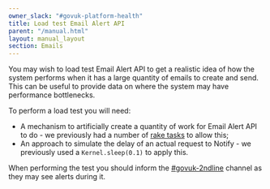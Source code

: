 ```yaml
---
owner_slack: "#govuk-platform-health"
title: Load test Email Alert API
parent: "/manual.html"
layout: manual_layout
section: Emails
---
```


You may wish to load test Email Alert API to get a realistic idea of how the
system performs when it has a large quantity of emails to create and send.
This can be useful to provide data on where the system may have performance
bottlenecks.

To perform a load test you will need:

- A mechanism to artificially create a quantity of work for Email Alert API to
  do - we previously had a number of [rake tasks][] to allow this;
- An approach to simulate the delay of an actual request to Notify - we
  previously used a `Kernel.sleep(0.1)` to apply this.

When performing the test you should inform the [#govuk-2ndline][2nd-line-slack]
channel as they may see alerts during it.

[rake tasks]: https://github.com/alphagov/email-alert-api/pull/1494
[2nd-line-slack]: https://gds.slack.com/archives/CADKZN519
[clear-queues]: https://github.com/alphagov/email-alert-api/blob/17d54964063256a6769189bc5fd6d4cf61a9d40f/lib/tasks/load_testing.rake#L18-L21
